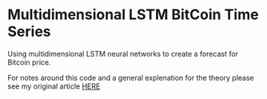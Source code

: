 # Multidimensional LSTM BitCoin Time Series

Using multidimensional LSTM neural networks to create a forecast for Bitcoin price.

For notes around this code and a general explenation for the theory please see my original article 	[HERE](http://www.jakob-aungiers.com/articles/a/Multidimensional-LSTM-Networks-to-Predict-Bitcoin-Price)
